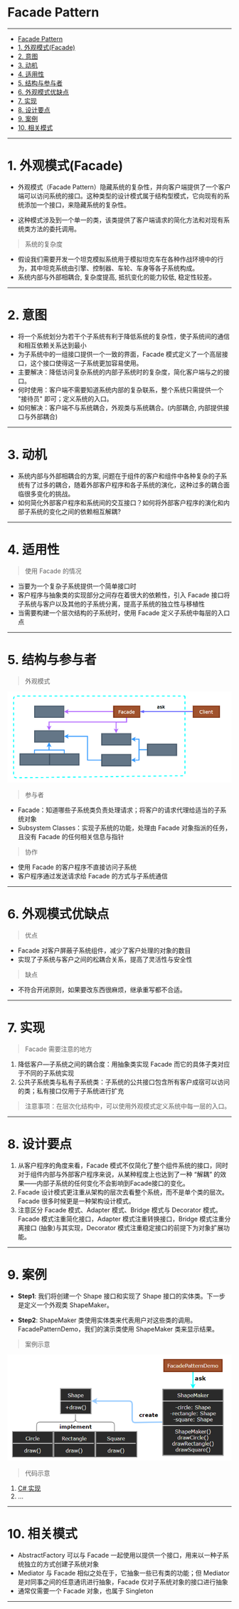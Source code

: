 # Facade Pattern

---

- [Facade Pattern](#facade-pattern)
- [1. 外观模式(Facade)](#1-外观模式facade)
- [2. 意图](#2-意图)
- [3. 动机](#3-动机)
- [4. 适用性](#4-适用性)
- [5. 结构与参与者](#5-结构与参与者)
- [6. 外观模式优缺点](#6-外观模式优缺点)
- [7. 实现](#7-实现)
- [8. 设计要点](#8-设计要点)
- [9. 案例](#9-案例)
- [10. 相关模式](#10-相关模式)

---
# 1. 外观模式(Facade)

- 外观模式（Facade Pattern）隐藏系统的复杂性，并向客户端提供了一个客户端可以访问系统的接口。这种类型的设计模式属于结构型模式，它向现有的系统添加一个接口，来隐藏系统的复杂性。

- 这种模式涉及到一个单一的类，该类提供了客户端请求的简化方法和对现有系统类方法的委托调用。

> 系统的复杂度

- 假设我们需要开发一个坦克模拟系统用于模拟坦克车在各种作战环境中的行为，其中坦克系统由引擎、控制器、车轮、车身等各子系统构成。
- 系统内部与外部相耦合, 复杂度提高, 抵抗变化的能力较低, 稳定性较差。

---
# 2. 意图

- 将一个系统划分为若干个子系统有利于降低系统的复杂性，使子系统间的通信和相互依赖关系达到最小
- 为子系统中的一组接口提供一个一致的界面，Facade 模式定义了一个高层接口，这个接口使得这一子系统更加容易使用。
- 主要解决：降低访问复杂系统的内部子系统时的复杂度，简化客户端与之的接口。
- 何时使用：客户端不需要知道系统内部的复杂联系，整个系统只需提供一个 "接待员" 即可；定义系统的入口。
- 如何解决：客户端不与系统耦合，外观类与系统耦合。(内部耦合, 内部提供接口与外部耦合)

---
# 3. 动机

- 系统内部与外部相耦合的方案, 问题在于组件的客户和组件中各种复杂的子系统有了过多的耦合，随着外部客户程序和各子系统的演化，这种过多的耦合面临很多变化的挑战。
- 如何简化外部客户程序和系统间的交互接口？如何将外部客户程序的演化和内部子系统的变化之间的依赖相互解耦?

---
# 4. 适用性

> 使用 Facade 的情况

- 当要为一个复杂子系统提供一个简单接口时
- 客户程序与抽象类的实现部分之间存在着很大的依赖性，引入 Facade 接口将子系统与客户以及其他的子系统分离，提高子系统的独立性与移植性
- 当需要构建一个层次结构的子系统时，使用 Facade 定义子系统中每层的入口点

---
# 5. 结构与参与者


> 外观模式

  ![外观模式](img/外观模式设计.png)

> 参与者

- Facade：知道哪些子系统类负责处理请求；将客户的请求代理给适当的子系统对象
- Subsystem Classes：实现子系统的功能，处理由 Facade 对象指派的任务，且没有 Facade 的任何相关信息与指针

> 协作

- 使用 Facade 的客户程序不直接访问子系统
- 客户程序通过发送请求给 Facade 的方式与子系统通信

---
# 6. 外观模式优缺点

> 优点

- Facade 对客户屏蔽子系统组件，减少了客户处理的对象的数目
- 实现了子系统与客户之间的松耦合关系，提高了灵活性与安全性

> 缺点

- 不符合开闭原则，如果要改东西很麻烦，继承重写都不合适。

---
# 7. 实现

> Facade 需要注意的地方

1. 降低客户—子系统之间的耦合度：用抽象类实现 Facade 而它的具体子类对应于不同的子系统实现
2. 公共子系统类与私有子系统类：子系统的公共接口包含所有客户成宿可以访问的类；私有接口仅用于子系统进行扩充

> 注意事项：在层次化结构中，可以使用外观模式定义系统中每一层的入口。

---
# 8. 设计要点

1. 从客户程序的角度来看，Facade 模式不仅简化了整个组件系统的接口，同时对于组件内部与外部客户程序来说，从某种程度上也达到了一种 “解耦” 的效果——内部子系统的任何变化不会影响到Facade接口的变化。
2. Facade 设计模式更注重从架构的层次去看整个系统，而不是单个类的层次。Facade 很多时候更是一种架构设计模式。
3. 注意区分 Facade 模式、Adapter 模式、Bridge 模式与 Decorator 模式。Facade 模式注重简化接口，Adapter 模式注重转换接口，Bridge 模式注重分离接口 (抽象)与其实现，Decorator 模式注重稳定接口的前提下为对象扩展功能。

---
# 9. 案例

- **Step1**: 我们将创建一个 Shape 接口和实现了 Shape 接口的实体类。下一步是定义一个外观类 ShapeMaker。

- **Step2**: ShapeMaker 类使用实体类来代表用户对这些类的调用。FacadePatternDemo，我们的演示类使用 ShapeMaker 类来显示结果。

> 案例示意

  ![案例](img/外观模式案例.png)

> 代码示意

1. [C# 实现](/【设计模式】程序参考/DesignPatterns%20For%20CSharp/Structural%20Patterns/Facade/Facade.cs)
2. ...

---
# 10. 相关模式

- AbstractFactory 可以与 Facade 一起使用以提供一个接口，用来以一种子系统独立的方式创建子系统对象
- Mediator 与 Facade 相似之处在于，它抽象一些已有类的功能；但 Mediator 是对同事之间的任意通讯进行抽象，Facade 仅对子系统对象的接口进行抽象
- 通常仅需要一个 Facade 对象，也属于 Singleton

---